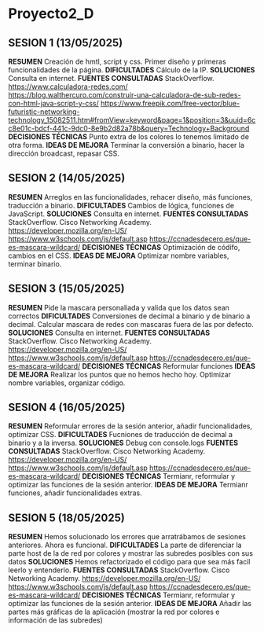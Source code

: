 # Proyecto2_D
## SESION 1 (13/05/2025)
**RESUMEN**
Creación de hmtl, script y css. Primer diseño y primeras funcionalidades de la página.
**DIFICULTADES**
Cálculo de la IP.
**SOLUCIONES**
Consulta en internet.
**FUENTES CONSULTADAS**
StackOverflow.
https://www.calculadora-redes.com/
https://blog.walthercuro.com/construir-una-calculadora-de-sub-redes-con-html-java-script-y-css/
https://www.freepik.com/free-vector/blue-futuristic-networking-technology_15082511.htm#fromView=keyword&page=1&position=3&uuid=6cc8e01c-bdcf-441c-9dc0-8e9b2d82a78b&query=Technology+Background
**DECISIONES TÉCNICAS**
Punto extra de los colores lo tenemos limitado de otra forma.
**IDEAS DE MEJORA**
Terminar la conversión a binario, hacer la dirección broadcast, repasar CSS.

## SESION 2 (14/05/2025)
**RESUMEN**
Arreglos en las funcionalidades, rehacer diseño, más funciones, traducción a binario.
**DIFICULTADES**
Cambios de lógica, funciones de JavaScript.
**SOLUCIONES**
Consulta en internet.
**FUENTES CONSULTADAS**
StackOverflow.
Cisco Networking Academy.
https://developer.mozilla.org/en-US/
https://www.w3schools.com/js/default.asp
https://ccnadesdecero.es/que-es-mascara-wildcard/
**DECISIONES TÉCNICAS**
Optimización de códifo, cambios en el CSS.
**IDEAS DE MEJORA**
Optimizar nombre variables, terminar binario.

## SESION 3 (15/05/2025)
**RESUMEN**
Pide la mascara personaliada y valida que los datos sean correctos
**DIFICULTADES**
Conversiones de decimal a binario y de binario a decimal.
Calcular mascara de redes con mascaras fuera de las por defecto.
**SOLUCIONES**
Consulta en internet.
**FUENTES CONSULTADAS**
StackOverflow.
Cisco Networking Academy.
https://developer.mozilla.org/en-US/
https://www.w3schools.com/js/default.asp
https://ccnadesdecero.es/que-es-mascara-wildcard/
**DECISIONES TÉCNICAS**
Reformular funciones
**IDEAS DE MEJORA**
Realizar los puntos que no hemos hecho hoy.
Optimizar nombre variables, organizar código.

## SESION 4 (16/05/2025)
**RESUMEN**
Reformular errores de la sesión anterior, añadir funcionalidades, optimizar CSS.
**DIFICULTADES**
Fucniones de traducción de decimal a binario y a la inversa.
**SOLUCIONES**
Debug con console.logs
**FUENTES CONSULTADAS**
StackOverflow.
Cisco Networking Academy.
https://developer.mozilla.org/en-US/
https://www.w3schools.com/js/default.asp
https://ccnadesdecero.es/que-es-mascara-wildcard/
**DECISIONES TÉCNICAS**
Termianr, reformular y optimizar las funciones de la sesión anterior.
**IDEAS DE MEJORA**
Termianr funciones, añadir funcionalidades extras.

## SESION 5 (18/05/2025)
**RESUMEN**
Hemos solucionado los errores que arratrábamos de sesiones anteriores. Ahora es funcional.
**DIFICULTADES**
La parte de diferenciar la parte host de la de red por colores y mostrar las subredes posibles con sus datos
**SOLUCIONES**
Hemos refactorizado el código para que sea más facil leerlo y entenderlo.
**FUENTES CONSULTADAS**
StackOverflow.
Cisco Networking Academy.
https://developer.mozilla.org/en-US/
https://www.w3schools.com/js/default.asp
https://ccnadesdecero.es/que-es-mascara-wildcard/
**DECISIONES TÉCNICAS**
Termianr, reformular y optimizar las funciones de la sesión anterior.
**IDEAS DE MEJORA**
Añadir las partes más gráficas de la aplicación (mostrar la red por colores e información de las subredes)
